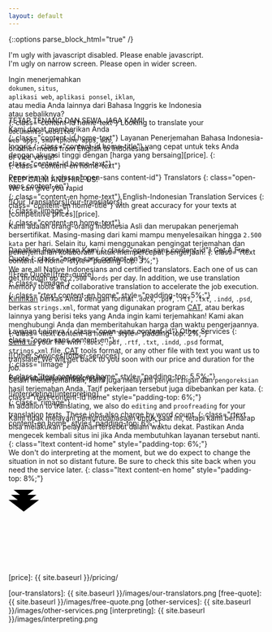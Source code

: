 ```yaml
---
layout: default
---
```


{::options parse_block_html="true" /}
<head>
<link rel="stylesheet" href="{{ "/css/jquery.fullPage.css" | prepend: site.baseurl }}">
<script src="/scripts/jquery.fullPage.min.js"></script>
<script>
   //background rotator function and variables
   function changeBG() {
      $("#bg1")
         .fadeOut(800, function(){
            $('.site-subtitle-en, \
               .site-subtitle-id, \
               .content-en, \
               #down-arrows, \
               .site-nav, \
               #lang-button').fadeIn(6000);
            $("#bg2")
               .delay(1200)
               .fadeOut(800, function(){
                  $("#bg3")
                     .delay(1200)
                     .fadeOut(800);
               });
         });
   }

   function checkWidth() {
      if ($(window).width() < 600) {
			$('.small-screen').show();
         $('.section > .wrapper').removeClass('wrapper');
         $('.site-subtitle-en, .site-subtitle-id').hide();
		} else if ($(window).width() < 800) {
			$('.small-screen').show();

		} else {
			$('.small-screen').hide();
			$('.page-content').fullpage({
				fixedElements: '#down-arrows',
				easing: 'easeInOutQuad',
				verticalCentered: true,
				onLeave: function(index, nextIndex, direction){
					var leavingSection = $(this);

					if(direction == 'up' || (index == 5 && direction == 'down')){
						$('#down-arrows').hide();
					} else {
						$('#down-arrows').show();
					}
					
					if(index == 1 && direction =='down'){
						$('.site-header').addClass('darkgray', 5000);
					}
					else if(index == 2 && direction == 'up'){
						$('.site-header').removeClass('darkgray', 5000);
					}
				},
				afterLoad: function(anchorLink, index){
					var loadedSection = $(this);

					if(index == 6){
						$('#down-arrows').hide();
						$('.site-footer').show();
					} else if(index == 1){
						$('#down-arrows').show();
					} 
				}
			});

			//rotating background
			$('.site-subtitle-en, \
				.site-subtitle-id, \
				.content-en, \
				#down-arrows, \
				.site-nav, \
				#lang-button').hide();
			setTimeout(changeBG, 1200);        

			$('#down-arrows').on("click", $.fn.fullpage.moveSectionDown);

		}
   }

   $(document).ready(function(){
		$('.no-script').hide();
      checkWidth(); // to run onLoad
      $(window).resize(checkWidth);
		$('.site-header').removeClass('darkgray');
   });
</script>
</head>

<div class="no-script">
I'm ugly with javascript disabled.  
Please enable javascript.
</div>

<div class="small-screen">
I'm ugly on narrow screen.  
Please open in wider screen.
</div>

<div class="main" id="bg0"></div>
<div class="main" id="bg1"></div>
<div class="main" id="bg2"></div>
<div class="main" id="bg3"></div>
<div class="main" id="bg4"></div>
<div class="facade section">
<div class="wrapper">

Ingin menerjemahkan   
`dokumen`, `situs`,  
`aplikasi web`, `aplikasi ponsel`, `iklan`,  
atau media Anda lainnya dari Bahasa Inggris ke Indonesia   
atau sebaliknya?  
{: class="content-id home-text"}
Looking to translate your  
`documents`, `websites`,  
`web apps`, `smartphone apps`, `ads`,  
or other media from English to Indonesian  
or vice versa?   
{: class="content-en home-text"}

</div>
</div>

<div class="section passion">
<div class="wrapper" style="margin-top: -120px;">

TETAP TENANG <span class="sml">DAN</span> SEWA JASA KAMI!  
Kami dapat memberikan Anda  
{: class="content-id home-text"}
Layanan Penerjemahan Bahasa Indonesia-Inggris
{: class="content-id home-title"}
yang cepat untuk teks Anda dengan akurasi tinggi dengan [harga yang 
bersaing][price]. 
{: class="content-id home-text"}

KEEP CALM <span class="sml">AND</span> HIRE US!  
We can give you rapid  
{: class="content-en home-text"}
English-Indonesian Translation Services
{: class="content-en home-title"}
with great accuracy for your texts at [competitive prices][price].  
{: class="content-en home-text"}

</div>
</div>

<div class="section ash">
<div class="wrapper" style="margin-top: -120px;">

Penerjemah
{: class="open-sans content-id"}
Translators
{: class="open-sans content-en"}

![Our Translators][our-translators]  
{: class="limage"}  

Kami adalah orang-orang Indonesia Asli dan merupakan penerjemah 
bersertifikat. Masing-masing dari kami mampu menyelesaikan hingga 
`2.500 kata` per hari. Selain itu, kami menggunakan pengingat 
terjemahan dan penerjemahan kolaboratif untuk mempercepat pengerjaan.
{: class="rtext content-id home" style="padding-top: 3%;"}  
We are all Native Indonesians and certified translators. Each one of us 
can get through up to `2,500 words` per day. In addition, we use 
translation memory tools and collaborative translation to accelerate the 
job execution.
{: class="rtext content-en home" style="padding-top: 5%;"}  

</div>  
</div>

<div class="section virgin-america">
<div class="wrapper" style="margin-top: -120px;">

Dapatkan Penawaran Kami
{: class="open-sans content-id"}
Get A Free Quote
{: class="open-sans content-en"}

![Free Quote][free-quote]  
{: class="rimage"}  

[Kirimkan][contact-us] berkas Anda dengan format `.docx`, `.pdf`, `.rtf`, 
`.txt`, `.indd`, `.psd`, berkas `strings.xml`, format yang digunakan 
program [CAT][cat-wiki], atau berkas lainnya yang berisi teks yang Anda 
ingin kami terjemahkan! Kami akan menghubungi Anda dan memberitahukan 
harga dan waktu pengerjaannya.
{: class="ltext content-id home" style="padding-top: 2%;"}  
[Send us][contact-us] your file with `.docx`, `.pdf`, `.rtf`, `.txt`, 
`.indd`, `.psd` format, `strings.xml` file, [CAT][cat-wiki] tools format, 
or any other file with text you want us to translate! We will get back to 
you soon with our price and duration for the job.  
{: class="ltext content-en home" style="padding-top: 5.5%;"}  

</div>  
</div>

<div class="section dirty-fog">
<div class="wrapper" style="margin-top: -120px;">

Layanan Lainnya
{: class="open-sans content-id"}
Other Services
{: class="open-sans content-en"}

![Other Services][other-services]  
{: class="limage"}  
  
Selain menerjemahkan, kami juga melayani `penyuntingan` dan `pengoreksian` 
hasil terjemahan Anda. Tarif pekerjaan tersebut juga dibebankan per kata.
{: class="rtext content-id home" style="padding-top: 6%;"}  
In addition to translating, we also do `editing` and `proofreading` for 
your translation texts. These jobs also charge by word count.
{: class="rtext content-en home" style="padding-top: 6%;"}  

</div>  
</div>

<div class="section midnight-city">
<div class="wrapper" style="margin-top: -120px;">
<span class="open-sans content-id">Penjurubahasaan</span><span class="open-sans content-en">Interpreting</span>

![Interpreting][interpreting]  
{: class="rimage"}  
  
Kami tidak melayani penjurubahasaan untuk saat ini, tetapi kami berharap 
bisa melakukan pelayanan tersebut dalam waktu dekat. Pastikan Anda mengecek 
kembali situs ini jika Anda membutuhkan layanan tersebut nanti.  
{: class="ltext content-id home" style="padding-top: 6%;"}  
We don't do interpreting at the moment, but we do expect to change the 
situation in not so distant future. Be sure to check this site back when 
you need the service later. 
{: class="ltext content-en home" style="padding-top: 8%;"}  

</div>  
</div>  

<div id="down-arrows">
<svg class="down-arrows">
<path class="a1" d="M10 0 L30 16 L50 0"></path>
<path class="a2" d="M5 10 L30 29 L55 10"></path>
<path class="a3" d="M0 20 L30 43 L60 20"></path>
</svg>
</div>


[contact-us]: mailto:settrans.eits@gmail.com "SetTrans.EITS@gmail.com"
[cat-wiki]: https://en.wikipedia.org/wiki/Computer-assisted_translation 
"Computer-assisted translation"
[price]: {{ site.baseurl }}/pricing/


[our-translators]: {{ site.baseurl }}/images/our-translators.png
[free-quote]: {{ site.baseurl }}/images/free-quote.png
[other-services]: {{ site.baseurl }}/images/other-services.png
[interpreting]: {{ site.baseurl }}/images/interpreting.png
